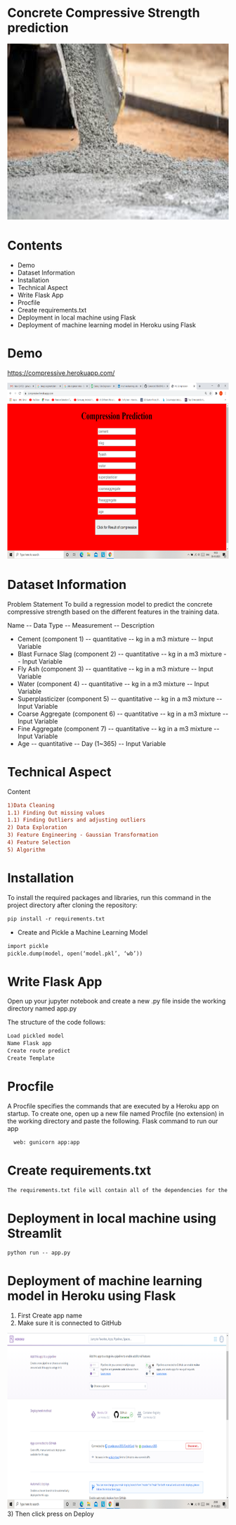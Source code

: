 # Concrete Compressive Strength prediction
<img src='photos/images.jpg' width="700" height="400">

# Contents
- Demo
- Dataset Information
- Installation
- Technical Aspect
- Write Flask App
- Procfile
- Create requirements.txt 
- Deployment in local machine using Flask
- Deployment of machine learning model in Heroku using Flask


# Demo

https://compressive.herokuapp.com/

<img src='photos/compresssion1.png' width="700" height="400">

# Dataset Information

Problem Statement
To build a regression model to predict the concrete compressive strength based on the different features in the training data. 

Name -- Data Type -- Measurement -- Description

- Cement (component 1) -- quantitative -- kg in a m3 mixture -- Input Variable
- Blast Furnace Slag (component 2) -- quantitative -- kg in a m3 mixture -- Input Variable
- Fly Ash (component 3) -- quantitative -- kg in a m3 mixture -- Input Variable
- Water (component 4) -- quantitative -- kg in a m3 mixture -- Input Variable
- Superplasticizer (component 5) -- quantitative -- kg in a m3 mixture -- Input Variable
- Coarse Aggregate (component 6) -- quantitative -- kg in a m3 mixture -- Input Variable
- Fine Aggregate (component 7) -- quantitative -- kg in a m3 mixture -- Input Variable
- Age -- quantitative -- Day (1~365) -- Input Variable


# Technical Aspect

Content
```diff
1)Data Cleaning
1.1) Finding Out missing values
1.1) Finding Outliers and adjusting outliers
2) Data Exploration
3) Feature Engineering - Gaussian Transformation
4) Feature Selection
5) Algorithm
```

# Installation

To install the required packages and libraries, run this command in the project directory after cloning the repository:
```diff
pip install -r requirements.txt
```

- Create and Pickle a Machine Learning Model
```diff
import pickle
pickle.dump(model, open(‘model.pkl’, ‘wb’))
```

# Write Flask App

Open up your jupyter notebook and create a new .py file inside the working directory named app.py

The structure of the code follows:

```diff
Load pickled model
Name Flask app
Create route predict
Create Template
```

# Procfile
A Procfile specifies the commands that are executed by a Heroku app on startup. To create one, open up a new file named Procfile (no extension) in the working directory and paste the following. Flask command to run our app

```diff
  web: gunicorn app:app
```

# Create requirements.txt
```diff
The requirements.txt file will contain all of the dependencies for the flask app. To create a requirements.txt, run the following in your terminal from the working directory:
```

# Deployment in local machine using Streamlit

```diff
python run -- app.py
```

# Deployment of machine learning model in Heroku using Flask


1) First Create app name
2) Make sure it is connected to GitHub
<img src='photos/compresssion2.png' width="700" height="400">
3) Then click press on Deploy

